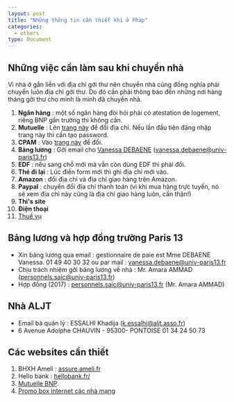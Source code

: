 ```yaml
---
layout: post
title: "Những thông tin cần thiết khi ở Pháp"
categories:
  - others
type: Document
---
```


## Những việc cần làm sau khi chuyển nhà

Vì nhà ở gắn liền với địa chỉ gởi thư nên chuyển nhà cũng đồng nghĩa phải chuyển luôn địa chỉ gởi thư. Do đó cần phải thông báo đến những nơi hàng tháng gởi thư cho mình là mình đã chuyển nhà.

1. **Ngân hàng** : một số ngân hàng đòi hỏi phải có atestation de logement, riêng BNP gần trường thì không cần.
2. **Mutuelle** : Lên [trang này](https://protectionsante.bnpparibas.net/fr-fr/Dashboard) để đổi địa chỉ. Nếu lần đầu tiên đăng nhập trang này thì cần tạo password.
3. **CPAM** : Vào [trang này](https://assure.ameli.fr/PortailAS/appmanager/PortailAS/assure?_nfpb=true&_pageLabel=as_login_page) để đổi.
4. **Bảng lương** : Gởi email cho [Vanessa DEBAENE](mailto:vanessa.debaene@univ-paris13.fr) (vanessa.debaene@univ-paris13.fr)
5. **EDF** : nếu sang chỗ mới mà vẫn còn dùng EDF thì phải đổi.
6. **Thẻ đi lại** : Lúc điền form mới thì ghi địa chỉ mới vào.
7. **Amazon** : đổi địa chỉ và địa chỉ giao hàng trên Amazon.
8. **Paypal** : chuyển đổi địa chỉ thanh toán (vì khi mua hàng trực tuyến, nó sẽ xem địa chỉ này cũng là địa chỉ giao hàng luôn, cẩn thận!)
9. **Thi's site**
10. **Điện thoại** 
11. [Thuế vụ](https://cfspart.impots.gouv.fr/monprofil-webapp/GererMonProfil)

## Bảng lương và hợp đồng trường Paris 13

- Xin bảng lương qua email : gestionnaire de paie  est Mme DEBAENE Vanessa. 01 49 40 30 32 ou par mail : [vanessa.debaene@univ-paris13.fr](mailto:vanessa.debaene@univ-paris13.fr)
- Chịu trách nhiệm gởi bảng lương về nhà : Mr. Amara AMMAD (personnels.saic@univ-paris13.fr)
- Hợp đồng (2017) : personnels.saic@univ-paris13.fr (Mr. Amara AMMAD)

## Nhà ALJT

- Email bà quản lý : ESSALHI Khadija (k.essalhi@aljt.asso.fr)
- 6 Avenue Adolphe CHAUVIN - 95300- PONTOISE
  01 34 24 50 73

## Các websites cần thiết

1. BHXH Ameli : [assure.ameli.fr](https://assure.ameli.fr/)
2. Hello bank : [hellobank.fr/](https://www.hellobank.fr/)
3. [Mutuelle BNP](https://protectionsante.bnpparibas.net/Default.aspx?tabid=1806&error=An%20unexpected%20error%20has%20occurred&content=0).
4. [Promo box internet các nhà mạng](https://alloforfait.fr/internet/promos)